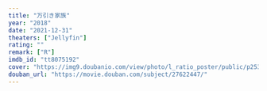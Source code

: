```yaml
---
title: "万引き家族"
year: "2018"
date: "2021-12-31"
theaters: ["Jellyfin"]
rating: ""
remark: ["R"]
imdb_id: "tt8075192"
cover: "https://img9.doubanio.com/view/photo/l_ratio_poster/public/p2530599636.jpg"
douban_url: "https://movie.douban.com/subject/27622447/"
---
```

